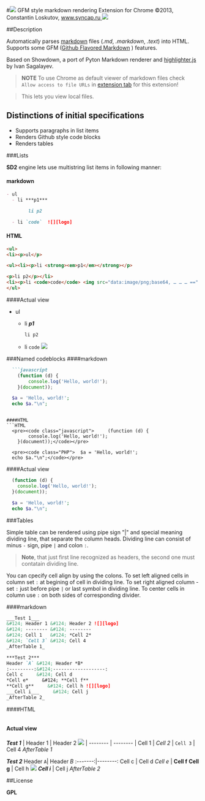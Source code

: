 #![][icon] GFM style markdown rendering Extension for Chrome
©2013, Constantin Loskutov, [www.syncap.ru ![][logo]](http://www.syncap.ru/)

##Description

Automatically parses [markdown](http://daringfireball.net/projects/markdown/) files (_.md_, _.markdown_, _.text_) into HTML.
Supports some GFM ([Github Flavored Markdown](http://github.github.com/github-flavored-markdown/) ) features.

Based on Showdown, a port of Pyton Markdown renderer and
[highlighter.js](http://softwaremaniacs.org/soft/highlight/) by Ivan Sagalayev.

> **NOTE**
To use Chrome as default viewer of markdown files
check `Allow access to file URLs` in [extension tab](chrome://extensions) for this extension!

> This lets you view local files.

## Distinctions of initial specifications

- Supports paragraphs in list items
- Renders Github style code blocks
- Renders tables

###Lists

**SD2** engine lets use multistring list items in following manner:

#### markdown
```markdown
- ul
  - li ***p1***

		li p2

  - li `code`  ![][logo]
```

#### HTML
```html
<ul>
<li><p>ul</p>

<ul><li><p>li <strong><em>p1</em></strong></p>

<p>li p2</p></li>
<li><p>li <code>code</code> <img src="data:image/png;base64, … … … ==" alt="" title=""></p></li></ul></li>
</ul>
```

####Actual view
- ul
  - li ***p1***

		li p2

  - li `code` ![][logo]



###Named codeblocks
####markdown
```markdown
  ```javascript
    (function (d) {
    	console.log('Hello, world!');
    }(document));
  ```

  ~~~~~~~~~~~~~~~ PHP
    $a = 'Hello, world!';
    echo $a."\n";
  ~~~~~~~~~~~~~~~
```

####HTML
```HTML
  <pre><code class="javascript">     (function (d) {
    	console.log('Hello, world!');
    }(document));</code></pre>

  <pre><code class="PHP">  $a = 'Hello, world!';
  echo $a."\n";</code></pre>
```

####Actual view
```javascript
  (function (d) {
  	console.log('Hello, world!');
  }(document));
```

~~~~~~~~~~~~~~~ PHP
  $a = 'Hello, world!';
  echo $a."\n";
~~~~~~~~~~~~~~~

###Tables

Simple table can be rendered using pipe sign "|" and special meaning dividing line, that separate
the column heads. Dividing line can consist of minus `-` sign, pipe `|` and colon `:`.

> **Note**, that just first line recognized as headers, the second one must contatain dividing line.


You can cpecify cell align by using the colons. To set left aligned cells in column set `:`
at begining of cell in dividing line. To set right aligned column - set `:` just before pipe `|` or
last symbol in dividing line. To center cells in column use `:` on both sides of corresponding
divider.

####markdown
```markdown
___Test 1___
&#124; Header 1 &#124; Header 2 ![][logo]
&#124; -------- &#124; --------
&#124; Cell 1   &#124; *Cell 2*
&#124; `Cell 3` &#124; Cell 4
_AfterTable 1_

***Test 2***
Header `A` &#124; Header *B*
:---------:&#124;-------------------:
Cell c     &#124; Cell d
*Cell e*     &#124; **Cell f**
**Cell g**     &#124; Cell h ![][logo]
___Cell i___     &#124; Cell j
_AfterTable 2_
```

####HTML
```HTML
```

#### Actual view
___Test 1___
  | Header 1 | Header 2 ![][logo]
  | -------- | --------
  | Cell 1   | *Cell 2*
  | `Cell 3` | Cell 4
_AfterTable 1_

***Test 2***
  Header `A`| Header *B*
  :-------:|--------:
  Cell c   | Cell d
  *Cell e*   | **Cell f**
  **Cell g**   | Cell h ![][logo]
  ___Cell i___   | Cell j
_AfterTable 2_

##License

**GPL**

[icon]:img/icon.png
[logo]:img/logo.png
